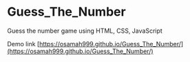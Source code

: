 # Guess_The_Number
Guess the number game using HTML, CSS, JavaScript

Demo link [https://osamah999.github.io/Guess_The_Number/](https://osamah999.github.io/Guess_The_Number/)

